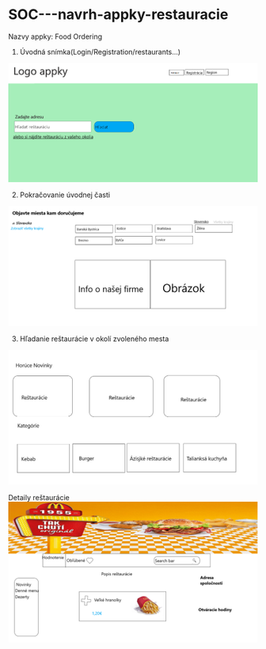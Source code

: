 # SOC---navrh-appky-restauracie
Nazvy appky: Food Ordering
1. Úvodná snímka(Login/Registration/restaurants...)
<img src="https://github.com/filipsupolik/SOC---navrh-appky-restauracie/blob/master/Návrh SOČ stránky.png">

2. Pokračovanie úvodnej časti
<img src="https://github.com/filipsupolik/SOC---navrh-appky-restauracie/blob/master/2. časť hlavnej stránky.png">

3. Hľadanie reštaurácie v okolí zvoleného mesta
<img src="https://github.com/filipsupolik/SOC---navrh-appky-restauracie/blob/master/Obrázok appky.png">

Detaily reštaurácie
<img src="https://github.com/filipsupolik/SOC---navrh-appky-restauracie/blob/master/Detail reštaurácie-1.png">
